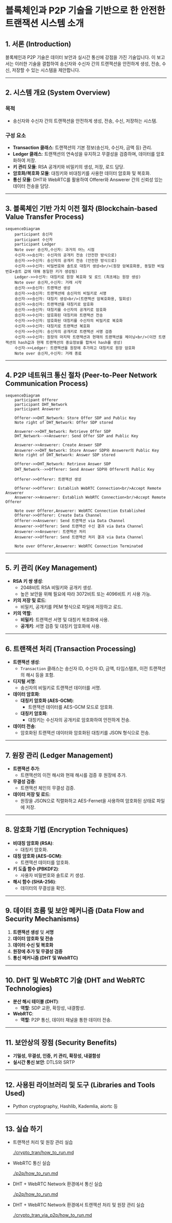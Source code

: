 # 블록체인과 P2P 기술을 기반으로 한 안전한 트랜잭션 시스템 소개

## 1. 서론 (Introduction)
블록체인과 P2P 기술은 데이터 보안과 실시간 통신에 강점을 가진 기술입니다. 이 보고서는 이러한 기술을 결합하여 송신자와 수신자 간의 트랜잭션을 안전하게 생성, 전송, 수신, 저장할 수 있는 시스템을 제안합니다.

---

## 2. 시스템 개요 (System Overview)
### 목적
- 송신자와 수신자 간의 트랜잭션을 안전하게 생성, 전송, 수신, 저장하는 시스템.

### 구성 요소
- **Transaction 클래스**: 트랜잭션의 기본 정보(송신자, 수신자, 금액 등) 관리.
- **Ledger 클래스**: 트랜잭션의 연속성을 유지하고 무결성을 검증하며, 데이터를 암호화하여 저장.
- **키 관리 모듈**: RSA 공개키와 비밀키의 생성, 저장, 로드 담당.
- **암호화/복호화 모듈**: 대칭키와 비대칭키를 사용한 데이터 암호화 및 복호화.
- **통신 모듈**: DHT와 WebRTC를 활용하여 Offerer와 Answerer 간의 신뢰성 있는 데이터 전송을 담당.

---

## 3. 블록체인 기반 가치 이전 절차 (Blockchain-based Value Transfer Process)

```mermaid
sequenceDiagram
    participant 송신자
    participant 수신자
    participant Ledger
    Note over 송신자,수신자: 과거의 어느 시점
    수신자->>송신자: 수신자의 공개키 전송 (안전한 방식으로)
    송신자->>수신자: 송신자의 공개키 전송 (안전한 방식으로)
    수신자->>수신자: 비밀번호와 솔트로 대칭키 생성<br/>(원장 암복호화용, 동일한 비밀번호+솔트 값에 대해 동일한 키가 생성됨)
    Ledger->>수신자: 대칭키로 원장 복호화 및 로드 (최초에는 원장 생성)
    Note over 송신자,수신자: 거래 시작
    송신자->>송신자: 트랜잭션 생성
    송신자->>송신자: 트랜잭션에 송신자의 비밀키로 서명
    송신자->>송신자: 대칭키 생성<br/>(트랜잭션 암복호화용, 일회성)
    송신자->>송신자: 트랜잭션을 대칭키로 암호화
    송신자->>송신자: 대칭키를 수신자의 공개키로 암호화
    송신자->>수신자: 암호화된 대칭키와 트랜잭션 전송
    수신자->>수신자: 암호화된 대칭키를 수신자의 비밀키로 복호화
    수신자->>수신자: 대칭키로 트랜잭션 복호화
    수신자->>수신자: 송신자의 공개키로 트랜잭션 서명 검증
    수신자->>수신자: 원장의 마지막 트랜잭션과 현재의 트랜잭션을 체이닝<br/>(이전 트랜잭션의 hash값과 현재 트랜잭션의 중요정보를 합쳐서 hash를 생성)
    수신자->>Ledger: 트랜잭션을 원장에 추가하고 대칭키로 원장 암호화
    Note over 송신자,수신자: 거래 종료
```

---

## 4. P2P 네트워크 통신 절차 (Peer-to-Peer Network Communication Process)

```mermaid
sequenceDiagram
    participant Offerer
    participant DHT_Network
    participant Answerer

    Offerer->>DHT_Network: Store Offer SDP and Public Key
    Note right of DHT_Network: Offer SDP stored

    Answerer->>DHT_Network: Retrieve Offer SDP
    DHT_Network-->>Answerer: Send Offer SDP and Public Key

    Answerer->>Answerer: Create Answer SDP
    Answerer->>DHT_Network: Store Answer SDP와 Answerer의 Public Key
    Note right of DHT_Network: Answer SDP stored

    Offerer->>DHT_Network: Retrieve Answer SDP
    DHT_Network-->>Offerer: Send Answer SDP와 Offerer의 Public Key

    Offerer->>Offerer: 트랜잭션 생성
    
    Offerer->>Offerer: Establish WebRTC Connection<br/>Accept Remote Answerer
    Answerer->>Answerer: Establish WebRTC Connection<br/>Accept Remote Offerer

    Note over Offerer,Answerer: WebRTC Connection Established
    Offerer->>Offerer: Create Data Channel
    Offerer->>Answerer: Send 트랜잭션 via Data Channel
    Answerer->>Offerer: Send 트랜잭션 수신 결과 via Data Channel
    Answerer->>Answerer: 트랜잭션 처리
    Answerer->>Offerer: Send 트랜잭션 처리 결과 via Data Channel

    Note over Offerer,Answerer: WebRTC Connection Terminated
```

---

## 5. 키 관리 (Key Management)
- **RSA 키 쌍 생성**:
  - 2048비트 RSA 비밀키와 공개키 생성.
  - 높은 보안을 위해 필요에 따라 3072비트 또는 4096비트 키 사용 가능.
- **키의 저장 및 로드**:
  - 비밀키, 공개키를 PEM 형식으로 파일에 저장하고 로드.
- **키의 역할**:
  - **비밀키**: 트랜잭션 서명 및 대칭키 복호화에 사용.
  - **공개키**: 서명 검증 및 대칭키 암호화에 사용.

---

## 6. 트랜잭션 처리 (Transaction Processing)
- **트랜잭션 생성**:
  - `Transaction` 클래스는 송신자 ID, 수신자 ID, 금액, 타임스탬프, 이전 트랜잭션의 해시 등을 포함.
- **디지털 서명**:
  - 송신자의 비밀키로 트랜잭션 데이터를 서명.
- **데이터 암호화**:
  - **대칭키 암호화 (AES-GCM)**:
    - 트랜잭션 데이터를 AES-GCM 모드로 암호화.
  - **대칭키 암호화**:
    - 대칭키는 수신자의 공개키로 암호화하여 안전하게 전송.
- **데이터 전송**:
  - 암호화된 트랜잭션 데이터와 암호화된 대칭키를 JSON 형식으로 전송.

---

## 7. 원장 관리 (Ledger Management)
- **트랜잭션 추가**:
  - 트랜잭션의 이전 해시와 현재 해시를 검증 후 원장에 추가.
- **무결성 검증**:
  - 트랜잭션 체인의 무결성 검증.
- **데이터 저장 및 로드**:
  - 원장을 JSON으로 직렬화하고 AES-Fernet을 사용하여 암호화된 상태로 파일에 저장.

---

## 8. 암호화 기법 (Encryption Techniques)
- **비대칭 암호화 (RSA)**:
  - 대칭키 암호화.
- **대칭 암호화 (AES-GCM)**:
  - 트랜잭션 데이터를 암호화.
- **키 도출 함수 (PBKDF2)**:
  - 사용자 비밀번호와 솔트로 키 생성.
- **해시 함수 (SHA-256)**:
  - 데이터의 무결성을 확인.

---

## 9. 데이터 흐름 및 보안 메커니즘 (Data Flow and Security Mechanisms)
1. **트랜잭션 생성** 및 **서명**
2. **데이터 암호화 및 전송**
3. **데이터 수신 및 복호화**
4. **원장에 추가 및 무결성 검증**
5. **통신 메커니즘 (DHT 및 WebRTC)**

---

## 10. DHT 및 WebRTC 기술 (DHT and WebRTC Technologies)
- **분산 해시 테이블 (DHT)**:
  - **역할**: SDP 교환, 확장성, 내결함성.
- **WebRTC**:
  - **역할**: P2P 통신, 데이터 채널을 통한 데이터 전송.

---

## 11. 보안상의 장점 (Security Benefits)
- **기밀성, 무결성, 인증, 키 관리, 확장성, 내결함성**
- **실시간 통신 보안**: DTLS와 SRTP

---

## 12. 사용된 라이브러리 및 도구 (Libraries and Tools Used)
- Python cryptography, Hashlib, Kademlia, aiortc 등

---

## 13. 실습 하기
- 트랜잭션 처리 및 원장 관리 실습

  [./crypto_tran/how_to_run.md](./crypto_tran/how_to_run.md)
- WebRTC 통신 실습

  [./p2p/how_to_run.md](./p2p/how_to_run_filetype.md)
- DHT + WebRTC Network 환경에서 통신 실습

  [./p2p/how_to_run.md](./p2p/how_to_run_dhttype.md)
- DHT + WebRTC Network 환경에서 트랜잭션 처리 및 원장 관리 실습

  [./crypto_tran_via_p2p/how_to_run.md](./crypto_tran_via_p2p/how_to_run.md)